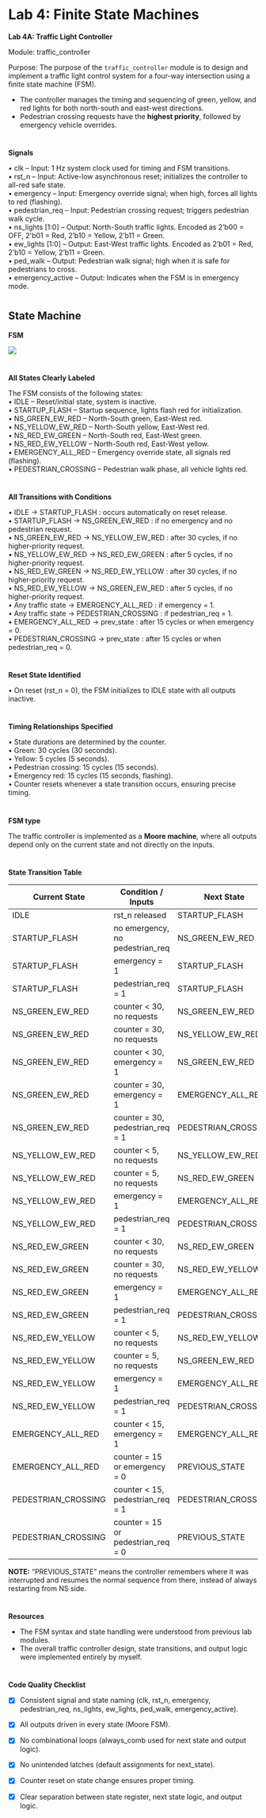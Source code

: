 # Lab 4: Finite State Machines 
**Lab 4A: Traffic Light Controller**

Module: traffic_controller   

Purpose:
The purpose of the `traffic_controller` module is to design and implement a traffic light control system for a four-way intersection using a finite state machine (FSM).  
- The controller manages the timing and sequencing of green, yellow, and red lights for both north-south and east-west directions.  
- Pedestrian crossing requests have the **highest priority**, followed by emergency vehicle overrides.  
#
**Signals**  

•	clk – Input: 1 Hz system clock used for timing and FSM transitions.   
•	rst_n – Input: Active-low asynchronous reset; initializes the controller to all-red safe state.   
•	emergency – Input: Emergency override signal; when high, forces all lights to red (flashing).   
•	pedestrian_req – Input: Pedestrian crossing request; triggers pedestrian walk cycle.   
•	ns_lights [1:0] – Output: North-South traffic lights. Encoded as 2’b00 = OFF, 2'b01 = Red, 2’b10 = Yellow, 2’b11 = Green.     
•	ew_lights [1:0] – Output: East-West traffic lights. Encoded as 2’b01 = Red, 2’b10 = Yellow, 2’b11 = Green.   
•	ped_walk – Output: Pedestrian walk signal; high when it is safe for pedestrians to cross.   
•	emergency_active – Output: Indicates when the FSM is in emergency mode.   

#
## State Machine

**FSM**


 ![](FSM.jpg)
# 
**All States Clearly Labeled**  

The FSM consists of the following states:   
•	IDLE – Reset/initial state, system is inactive.   
•	STARTUP_FLASH – Startup sequence, lights flash red for initialization.   
•	NS_GREEN_EW_RED – North-South green, East-West red.   
•	NS_YELLOW_EW_RED – North-South yellow, East-West red.   
•	NS_RED_EW_GREEN – North-South red, East-West green.   
•	NS_RED_EW_YELLOW – North-South red, East-West yellow.   
•	EMERGENCY_ALL_RED – Emergency override state, all signals red (flashing).   
•	PEDESTRIAN_CROSSING – Pedestrian walk phase, all vehicle lights red.   
#
**All Transitions with Conditions**

•	IDLE → STARTUP_FLASH : occurs automatically on reset release.   
•	STARTUP_FLASH → NS_GREEN_EW_RED : if no emergency and no pedestrian request.   
•	NS_GREEN_EW_RED → NS_YELLOW_EW_RED : after 30 cycles, if no higher-priority request.   
•	NS_YELLOW_EW_RED → NS_RED_EW_GREEN : after 5 cycles, if no higher-priority request.   
•	NS_RED_EW_GREEN → NS_RED_EW_YELLOW : after 30 cycles, if no higher-priority request.  
•	NS_RED_EW_YELLOW → NS_GREEN_EW_RED : after 5 cycles, if no higher-priority request.   
•	Any traffic state → EMERGENCY_ALL_RED : if emergency = 1.    
•	Any traffic state → PEDESTRIAN_CROSSING : if pedestrian_req = 1.   
•	EMERGENCY_ALL_RED → prev_state : after 15 cycles or when emergency = 0.   
•	PEDESTRIAN_CROSSING → prev_state : after 15 cycles or when pedestrian_req = 0.  
# 
**Reset State Identified**    

•	On reset (rst_n = 0), the FSM initializes to IDLE state with all outputs inactive.   
#
**Timing Relationships Specified**

•	State durations are determined by the counter.   
•	Green: 30 cycles (30 seconds).   
•	Yellow: 5 cycles (5 seconds).   
•	Pedestrian crossing: 15 cycles (15 seconds).   
•	Emergency red: 15 cycles (15 seconds, flashing).   
•	Counter resets whenever a state transition occurs, ensuring precise timing.
#
**FSM type**  

The traffic controller is implemented as a **Moore machine**, where all outputs depend only on the current state and not directly on the inputs.  
#
**State Transition Table**

| Current State           | Condition / Inputs                        | Next State                | NS Lights | EW Lights | Ped Walk | Emergency Active |
|-------------------------|------------------------------------------|--------------------------|-----------|-----------|----------|-----------------|
| IDLE                    | rst_n released                             | STARTUP_FLASH            | 00        | 00        | 0        | 0               |
| STARTUP_FLASH           | no emergency, no pedestrian_req           | NS_GREEN_EW_RED          | 10        | 01        | 0        | 0               |
| STARTUP_FLASH           | emergency = 1                             | STARTUP_FLASH            | 10        | 01        | 0        | 0               |
| STARTUP_FLASH           | pedestrian_req = 1                        | STARTUP_FLASH            | 10        | 01        | 0        | 0               |
| NS_GREEN_EW_RED         | counter < 30, no requests                 | NS_GREEN_EW_RED          | 11        | 01        | 0        | 0               |
| NS_GREEN_EW_RED         | counter = 30, no requests                 | NS_YELLOW_EW_RED         | 11        | 01        | 0        | 0               |
| NS_GREEN_EW_RED         | counter < 30, emergency = 1               | NS_GREEN_EW_RED          | 11        | 01        | 0        | 0               |
| NS_GREEN_EW_RED         | counter = 30, emergency = 1               | EMERGENCY_ALL_RED        | 11        | 01        | 0        | 1               |
| NS_GREEN_EW_RED         | counter = 30, pedestrian_req = 1          | PEDESTRIAN_CROSSING      | 11        | 01        | 0        | 0               |
| NS_YELLOW_EW_RED        | counter < 5, no requests                  | NS_YELLOW_EW_RED         | 10        | 01        | 0        | 0               |
| NS_YELLOW_EW_RED        | counter = 5, no requests                  | NS_RED_EW_GREEN          | 10        | 01        | 0        | 0               |
| NS_YELLOW_EW_RED        | emergency = 1                             | EMERGENCY_ALL_RED        | 10        | 01        | 0        | 1               |
| NS_YELLOW_EW_RED        | pedestrian_req = 1                        | PEDESTRIAN_CROSSING      | 10        | 01        | 0        | 0               |
| NS_RED_EW_GREEN         | counter < 30, no requests                 | NS_RED_EW_GREEN          | 01        | 11        | 0        | 0               |
| NS_RED_EW_GREEN         | counter = 30, no requests                 | NS_RED_EW_YELLOW         | 01        | 11        | 0        | 0               |
| NS_RED_EW_GREEN         | emergency = 1                             | EMERGENCY_ALL_RED        | 01        | 11        | 0        | 1               |
| NS_RED_EW_GREEN         | pedestrian_req = 1                        | PEDESTRIAN_CROSSING      | 01        | 11        | 0        | 0               |
| NS_RED_EW_YELLOW        | counter < 5, no requests                  | NS_RED_EW_YELLOW         | 01        | 10        | 0        | 0               |
| NS_RED_EW_YELLOW        | counter = 5, no requests                  | NS_GREEN_EW_RED          | 01        | 10        | 0        | 0               |
| NS_RED_EW_YELLOW        | emergency = 1                             | EMERGENCY_ALL_RED        | 01        | 10        | 0        | 1               |
| NS_RED_EW_YELLOW        | pedestrian_req = 1                        | PEDESTRIAN_CROSSING      | 01        | 10        | 0        | 0               |
| EMERGENCY_ALL_RED       | counter < 15, emergency = 1               | EMERGENCY_ALL_RED        | 01        | 01        | 0        | 1               |
| EMERGENCY_ALL_RED       | counter = 15 or emergency = 0             | PREVIOUS_STATE           | -         | -         | -        | 0               |
| PEDESTRIAN_CROSSING     | counter < 15, pedestrian_req = 1          | PEDESTRIAN_CROSSING      | 00        | 00        | 1        | 0               |
| PEDESTRIAN_CROSSING     | counter = 15 or pedestrian_req = 0        | PREVIOUS_STATE           | -         | -         | -        | 0               |

**NOTE:**
“PREVIOUS_STATE” means the controller remembers where it was interrupted and resumes the normal sequence from there, instead of always restarting from NS side. 

#
**Resources**
- The FSM syntax and state handling were understood from previous lab modules.  
- The overall traffic controller design, state transitions, and output logic were implemented entirely by myself.  
#
**Code Quality Checklist**

- [x] Consistent signal and state naming (clk, rst_n, emergency, pedestrian_req, ns_lights, ew_lights, ped_walk, emergency_active).

- [x] All outputs driven in every state (Moore FSM).

- [x] No combinational loops (always_comb used for next state and output logic).

- [x] No unintended latches (default assignments for next_state).

- [x] Counter reset on state change ensures proper timing.

- [x] Clear separation between state register, next state logic, and output logic.
